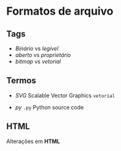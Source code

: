 # Formatos de arquivo

## Tags

- *Binário* vs *legível*
- *aberto* vs *proprietário*
- *bitmap* vs *vetorial*

## Termos

- *SVG* Scalable Vector Graphics `vetorial`

- *py*  `.py` Python source code

## HTML 
<title><p> Formatos de arquivos para a Aula 04<p/></title>
<p>Alterações em <strong>HTML</strong> </p>
<!DOCTYPE html> 
